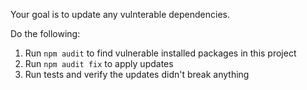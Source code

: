 Your goal is to update any vulnterable dependencies.

Do the following:

1. Run `npm audit` to find vulnerable installed packages in this project
2. Run `npm audit fix` to apply updates
3. Run tests and verify the updates didn't break anything